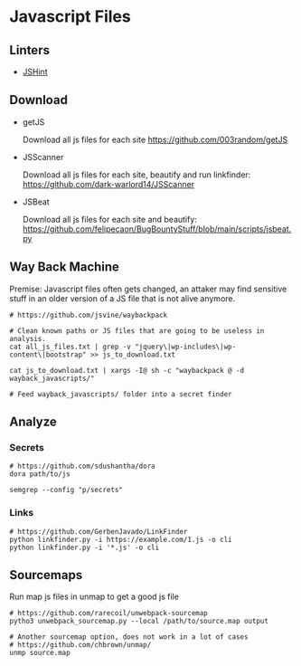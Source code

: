 # Javascript Files

## Linters

- [JSHint](https://jshint.com/)

## Download

- getJS

	Download all js files for each site
	https://github.com/003random/getJS

- JSScanner

	Download all js files for each site, beautify and run linkfinder:
	https://github.com/dark-warlord14/JSScanner

- JSBeat

	Download all js files for each site and beautify: 
	https://github.com/felipecaon/BugBountyStuff/blob/main/scripts/jsbeat.py

## Way Back Machine

Premise: Javascript files often gets changed, an attaker may find sensitive stuff in an older version of a JS file that is not alive anymore.

```
# https://github.com/jsvine/waybackpack

# Clean known paths or JS files that are going to be useless in analysis.
cat all_js_files.txt | grep -v "jquery\|wp-includes\|wp-content\|bootstrap" >> js_to_download.txt

cat js_to_download.txt | xargs -I@ sh -c "waybackpack @ -d wayback_javascripts/"

# Feed wayback_javascripts/ folder into a secret finder
```
 
## Analyze

### Secrets

```
# https://github.com/sdushantha/dora
dora path/to/js
```

```
semgrep --config "p/secrets"
```

### Links

```
# https://github.com/GerbenJavado/LinkFinder
python linkfinder.py -i https://example.com/1.js -o cli
python linkfinder.py -i '*.js' -o cli
```

## Sourcemaps

Run map js files in unmap to get a good js file

```
# https://github.com/rarecoil/unwebpack-sourcemap
pytho3 unwebpack_sourcemap.py --local /path/to/source.map output
```

```
# Another sourcemap option, does not work in a lot of cases
# https://github.com/chbrown/unmap/
unmp source.map
```
